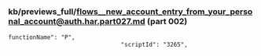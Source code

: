 ### kb/previews_full/flows__new_account_entry_from_your_personal_account@auth.har.part027.md (part 002)

```md
functionName": "P",
                                "scriptId": "3265",
           
```

```

